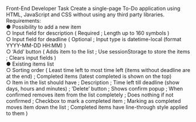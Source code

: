 Front-End Developer Task Create a single-page To-Do application using
HTML, JavaScript and CSS without using any third party libraries.
Requirements:  
● Possibility to add a new item  
○ Input field for description ( Required ; Length up to 160 symbols )  
○ Input field for deadline ( Optional ; Input type is datetime-local (format YYYY-MM-DD
HH:MM) )  
○ ‘Add’ button ( Adds item to the list ; Use sessionStorage to
store the items ; Clears input fields )  
● Existing items list  
○ Sorting order ( Least time left to most time left (items without deadline are at
the end) ; Completed items (latest completed is shown on the top)  
○ Item in the list should have ; Description ; Time left till deadline (show
days, hours and minutes) ; ‘Delete’ button ; Shows confirm popup ; When
confirmed removes item from the list completely ; Does nothing if not
confirmed ; Checkbox to mark a completed item ; Marking as completed
moves item down the list ; Completed items have line-through style
applied to them )
